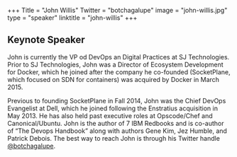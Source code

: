 +++
Title = "John Willis"
Twitter = "botchagalupe"
image = "john-willis.jpg"
type = "speaker"
linktitle = "john-willis"
+++

## Keynote Speaker

John is currently the VP od DevOps an Digital Practices at SJ Technologies. Prior to SJ Technologies, John was a Director of Ecosystem Development for Docker, which he joined after the company he co-founded (SocketPlane, which focused on SDN for containers) was acquired by Docker in March 2015. 

Previous to founding SocketPlane in Fall 2014, John was the Chief DevOps Evangelist at Dell, which he joined following the Enstratius acquisition in May 2013. He has also held past executive roles at Opscode/Chef and Canonical/Ubuntu. John is the author of 7 IBM Redbooks and is co-author of “The Devops Handbook” along with authors Gene Kim, Jez Humble, and Patrick Debois. The best way to reach John is through his Twitter handle [@botchagalupe](https://twitter.com/botchagalupe).
